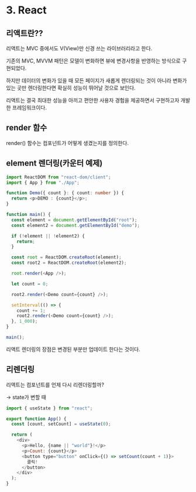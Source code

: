 # 3. React

## 리액트란??

리액트는 MVC 중에서도 V(View)만 신경 쓰는 라이브러리라고 한다.

기존의 MVC, MVVM 패턴은 모델이 변화하면 뷰에 변경사항을 반영하는 방식으로 구현되었다.

하지만 데이터의 변화가 있을 때 모든 페이지가 새롭게 렌더링되는 것이 아니라 변화가 있는 곳만 렌더링한다면 확실히 성능이 뛰어날 것으로 보인다.

리액트는 결국 최대한 성능을 아끼고 편안한 사용자 경험을 제공하면서 구현하고자 개발한 프레임워크이다.

## render 함수

render() 함수는 컴포넌트가 어떻게 생겼는지를 정의한다.

## element 렌더링(카운터 예제)

```typescript
import ReactDOM from "react-dom/client";
import { App } from "./App";

function Demo({ count }: { count: number }) {
  return <p>DEMO : {count}</p>;
}

function main() {
  const element = document.getElementById("root");
  const element2 = document.getElementById("demo");

  if (!element || !element2) {
    return;
  }

  const root = ReactDOM.createRoot(element);
  const root2 = ReactDOM.createRoot(element2);

  root.render(<App />);

  let count = 0;

  root2.render(<Demo count={count} />);

  setInterval(() => {
    count += 1;
    root2.render(<Demo count={count} />);
  }, 1_000);
}

main();
```

리액트 렌더링의 장점은 변경된 부분만 업데이트 한다는 것이다.

## 리렌더링

리액트는 컴포넌트를 언제 다시 리렌더링할까?

-> state가 변할 때

```javascript
import { useState } from "react";

export function App() {
  const [count, setCount] = useState(0);

  return (
    <div>
      <p>Hello, {name || "world"}!</p>
      <p>Count: {count}</p>
      <button type="button" onClick={() => setCount(count + 1)}>
        클릭!
      </button>
    </div>
  );
}
```
